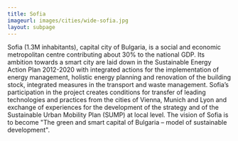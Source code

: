 ```yaml
---
title: Sofia
imageurl: images/cities/wide-sofia.jpg
layout: subpage
---
```

Sofia (1.3M inhabitants), capital city of Bulgaria, is a social and economic metropolitan centre contributing about 30% to the national GDP. Its ambition towards a smart city are laid down in the Sustainable Energy Action Plan 2012-2020 with integrated actions for the implementation of energy management, holistic energy planning and renovation of the building stock, integrated measures in the transport and waste management. Sofia’s participation in the project creates conditions for transfer of leading technologies and practices from the cities of Vienna, Munich and Lyon and exchange of experiences for the development of the strategy and of the Sustainable Urban Mobility Plan (SUMP) at local level. The vision of Sofia is to become "The green and smart capital of Bulgaria – model of sustainable development".
